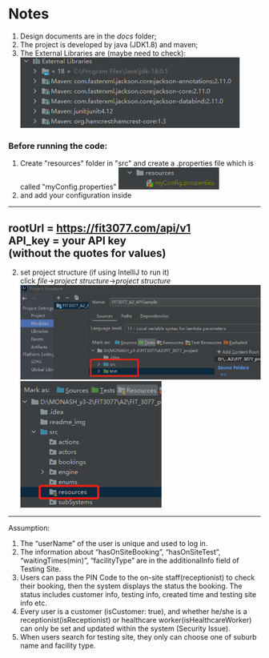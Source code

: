 # Notes

1. Design documents are in the *docs* folder;
2. The project is developed by java (JDK1.8) and maven;
3. The External Libraries are (maybe need to check):
![img_1.png](readme_img/img_1.png)

### Before running the code:
1. Create "resources" folder in "src" and create a .properties file which is called "myConfig.properties"
![](readme_img/img.png)
2. and add your configuration inside

---
rootUrl = https://fit3077.com/api/v1   
API_key = your API key  
(without the quotes for values)
---

2. set project structure (if using IntelliJ to run it)  
click *file*->*project structure*->*project structure*
![img_2.png](readme_img/img_2.png)
![](readme_img/img_3.png)

-------------------------------------------------------------
Assumption:
1. The “userName” of the user is unique and used to log in.
2. The information about “hasOnSiteBooking”, “hasOnSiteTest”, “waitingTimes(min)”, “facilityType” are in the additionalInfo field of Testing Site.
3. Users can pass the PIN Code to the on-site staff(receptionist) to check their booking, then the system displays the status the booking. The status includes customer info, testing info, created time and testing site info etc.
4. Every user is a customer (isCustomer: true), and whether he/she is a receptionist(isReceptionist) or healthcare worker(isHealthcareWorker) can only be set and updated within the system (Security Issue).
5. When users search for testing site, they only can choose one of suburb name and facility type.

